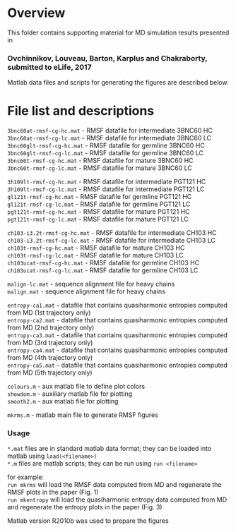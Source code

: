 # Overview

This folder contains supporting material for MD simulation results presented in

### Ovchinnikov, Louveau, Barton, Karplus and Chakraborty, submitted to eLife, 2017

Matlab data files and scripts for generating the figures are described below.

# File list and descriptions

`3bnc60at-rmsf-cg-hc.mat`  - RMSF datafile for intermediate 3BNC60 HC  
`3bnc60at-rmsf-cg-lc.mat`  - RMSF datafile for intermediate 3BNC60 LC  
`3bnc60glt-rmsf-cg-hc.mat` - RMSF datafile for germline 3BNC60 HC  
`3bnc60glt-rmsf-cg-lc.mat` - RMSF datafile for germline 3BNC60 LC  
`3bnc60t-rmsf-cg-hc.mat`   - RMSF datafile for mature 3BNC60 HC  
`3bnc60t-rmsf-cg-lc.mat`   - RMSF datafile for mature 3BNC60 LC  

`3h109lt-rmsf-cg-hc.mat` - RMSF datafile for intermediate PGT121 HC  
`3h109lt-rmsf-cg-lc.mat` - RMSF datafile for intermediate PGT121 LC  
`gl121t-rmsf-cg-hc.mat`  - RMSF datafile for germline PGT121 HC  
`gl121t-rmsf-cg-lc.mat`  - RMSF datafile for germline PGT121 LC  
`pgt121t-rmsf-cg-hc.mat` - RMSF datafile for mature PGT121 HC  
`pgt121t-rmsf-cg-lc.mat` - RMSF datafile for mature PGT121 LC  

`ch103-i3.2t-rmsf-cg-hc.mat` - RMSF datafile for intermediate CH103 HC  
`ch103-i3.2t-rmsf-cg-lc.mat` - RMSF datafile for intermediate CH103 LC  
`ch103t-rmsf-cg-hc.mat`      - RMSF datafile for mature CH103 HC  
`ch103t-rmsf-cg-lc.mat`      - RMSF datafile for mature CH103 LC  
`ch103ucat-rmsf-cg-hc.mat`   - RMSF datafile for germline CH103 HC  
`ch103ucat-rmsf-cg-lc.mat`   - RMSF datafile for germline CH103 LC  

`malign-lc.mat` - sequence alignment file for heavy chains  
`malign.mat` - sequence alignment file for heavy chains  

`entropy-ca1.mat` - datafile that contains quasiharmonic entropies computed from MD (1st trajectory only)  
`entropy-ca2.mat` - datafile that contains quasiharmonic entropies computed from MD (2nd trajectory only)  
`entropy-ca3.mat` - datafile that contains quasiharmonic entropies computed from MD (3rd trajectory only)  
`entropy-ca4.mat` - datafile that contains quasiharmonic entropies computed from MD (4th trajectory only)  
`entropy-ca5.mat` - datafile that contains quasiharmonic entropies computed from MD (5th trajectory only)  

`colours.m` - aux matlab file to define plot colors  
`showdom.m` - auxiliary matlab file for plotting  
`smooth2.m` - aux matlab file for plotting  

`mkrms.m` - matlab main file to generate RMSF figures  

### Usage

`*.mat` files are in standard matlab data format; they can be loaded into matlab using `load(<filename>)`  
`*.m` files are matlab scripts; they can be run using `run <filename>`  

for example:  
`run mkrms` will load the RMSF data computed from MD and regenerate the RMSF plots in the paper (Fig. 1)  
`run mkentropy` will load the quasiharmonic entropy data computed from MD and regenerate the entropy plots in the paper (Fig. 3)  

Matlab version R2010b was used to prepare the figures
